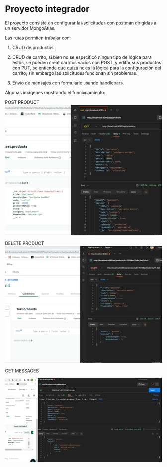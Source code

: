 # Proyecto integrador

El proyecto consiste en configurar las solicitudes con postman dirigidas a un servidor MongoAtlas.

Las rutas permiten trabajar con:
1. CRUD de productos.
2. CRUD de carrito, si bien no se especificó ningun tipo de lógica para éstos, se pueden creat carritos vacíos con POST, y editar sus productos con PUT, se entiende que quizá no es la lógica para la configuración del carrito, sin embargo las solicitudes funcionan sin problemas.

3. Envío de mensajes con formulario usando handlebars.

Algunas imágenes mostrando el funcionamiento:

POST PRODUCT
![Post_producto](./src/public/img/post_producto.JPG)


DELETE PRODUCT
![Delete_producto](./src/public/img/delete_producto.JPG)

GET MESSAGES

![Get_msj](./src/public/img/get_messages.JPG)